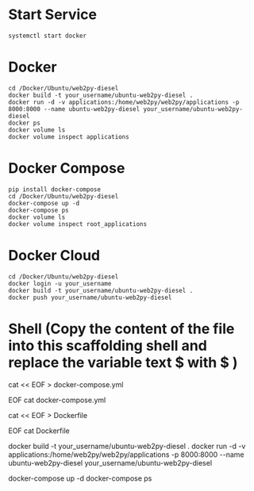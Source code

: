 # Start Service
	systemctl start docker

# Docker
	cd /Docker/Ubuntu/web2py-diesel
	docker build -t your_username/ubuntu-web2py-diesel .
	docker run -d -v applications:/home/web2py/web2py/applications -p 8000:8000 --name ubuntu-web2py-diesel your_username/ubuntu-web2py-diesel
	docker ps 
	docker volume ls
	docker volume inspect applications

# Docker Compose
	pip install docker-compose
	cd /Docker/Ubuntu/web2py-diesel
	docker-compose up -d
	docker-compose ps
	docker volume ls
	docker volume inspect root_applications

# Docker Cloud
	cd /Docker/Ubuntu/web2py-diesel
	docker login -u your_username
	docker build -t your_username/ubuntu-web2py-diesel .
	docker push your_username/ubuntu-web2py-diesel

# Shell (Copy the content of the file into this scaffolding shell and replace the variable text $ with \$ )
cat << EOF > docker-compose.yml

EOF
cat docker-compose.yml

cat << EOF > Dockerfile

EOF
cat Dockerfile

docker build -t your_username/ubuntu-web2py-diesel .
docker run -d -v applications:/home/web2py/web2py/applications -p 8000:8000 --name ubuntu-web2py-diesel your_username/ubuntu-web2py-diesel

docker-compose up -d
docker-compose ps
